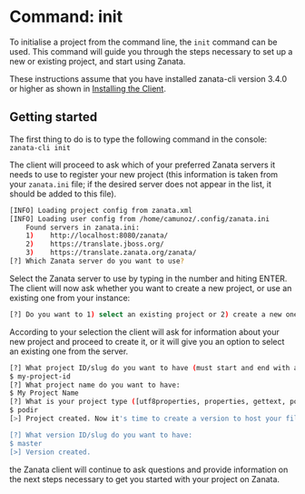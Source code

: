# Command: init

To initialise a project from the command line, the `init` command can be used. This command will guide you through the steps necessary to set up a new or existing project, and start using Zanata.

These instructions assume that you have installed zanata-cli version 3.4.0 or higher as shown in [Installing the Client](installation).



## Getting started

The first thing to do is to type the following command in the console: `zanata-cli init`

The client will proceed to ask which of your preferred Zanata servers it needs to use to register your new project (this information is taken from your `zanata.ini` file; if the desired server does not appear in the list, it should be added to this file).

```bash
[INFO] Loading project config from zanata.xml
[INFO] Loading user config from /home/camunoz/.config/zanata.ini
    Found servers in zanata.ini:
    1)    http://localhost:8080/zanata/
    2)    https://translate.jboss.org/
    3)    https://translate.zanata.org/zanata/
[?] Which Zanata server do you want to use?
```

Select the Zanata server to use by typing in the number and hiting ENTER. The client will now ask whether you want to create a new project, or use an existing one from your instance:

```bash
[?] Do you want to 1) select an existing project or 2) create a new one (1/2)?
```

According to your selection the client will ask for information about your new project and proceed to create it, or it will give you an option to select an existing one from the server.

```bash
[?] What project ID/slug do you want to have (must start and end with a letter or number, and contain only letters, numbers, underscores and hyphens):
$ my-project-id
[?] What project name do you want to have:
$ My Project Name
[?] What is your project type ([utf8properties, properties, gettext, podir, xliff, xml, file])?
$ podir
[>] Project created. Now it's time to create a version to host your files.

[?] What version ID/slug do you want to have:
$ master
[>] Version created.
```

the Zanata client will continue to ask questions and provide information on the next steps necessary to get you started with your project on Zanata.